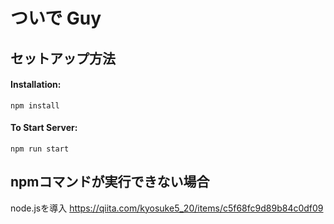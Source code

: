 # ついで Guy
## セットアップ方法

#### Installation:
`npm install`

#### To Start Server:
`npm run start`

## npmコマンドが実行できない場合
node.jsを導入
https://qiita.com/kyosuke5_20/items/c5f68fc9d89b84c0df09